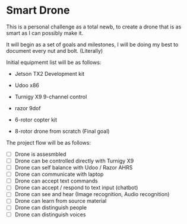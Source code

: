 # Smart Drone

This is a personal challenge as a total newb, to create a drone that is as smart as I can possibly make it.

It will begin as a set of goals and milestones, I will be doing my best to document every nut and bolt. (Literally)


Initial equipmemt list will be as follows:

* Jetson TX2 Development kit

* Udoo x86

* Turnigy X9 9-channel control

* razor 9dof

* 6-rotor copter kit

* 8-rotor drone from scratch  (Final goal)


The project flow will be as follows:

- [ ] Drone is assesmbled
- [ ] Drone can be controlled directly with Turnigy X9
- [ ] Drone can self balance with Udoo / Razor AHRS
- [ ] Drone can communicate with laptop
- [ ] Drone can accept text commands
- [ ] Drone can accept / respond to text input (chatbot)
- [ ] Drone can see and hear (Image recognition, Audio recognition)
- [ ] Drone can learn from source material
- [ ] Drone can distinguish people
- [ ] Drone can distinguish voices
